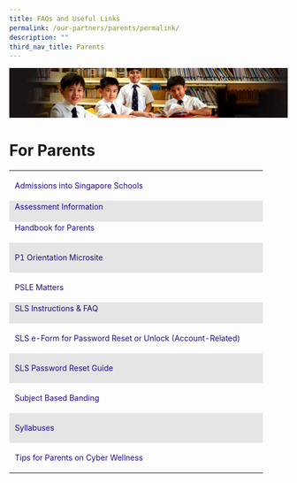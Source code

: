 ```yaml
---
title: FAQs and Useful Links
permalink: /our-partners/parents/permalink/
description: ""
third_nav_title: Parents
---
```

![](/images/Sub-banner1.jpg)

For Parents
===========



<table class="iveo_table ives_tab_modern2" width="0" style="margin: 0px; outline: 0px; padding: 0px; border-collapse: collapse; border: none; text-align: left; width: 845px;"><tbody class="" style="margin: 0px; outline: 0px; padding: 0px;"><tr style="margin: 0px; outline: 0px; padding: 0px;"><td height="50" style="margin: 0px; outline: 0px; padding: 2px 10px; text-align: left;"><a href="https://www.moe.gov.sg/admissions" target="_blank" style="margin: 0px; outline: 0px; padding: 0px; color: rgb(33, 8, 138); text-decoration: none;">Admissions into Singapore Schools<br style="margin: 0px; outline: 0px; padding: 0px;"></a></td><td style="margin: 0px; outline: 0px; padding: 2px 10px; text-align: left;"><br style="margin: 0px; outline: 0px; padding: 0px;"></td></tr><tr style="margin: 0px; outline: 0px; padding: 0px; background-color: rgb(229, 229, 229);"><td style="margin: 0px; outline: 0px; padding: 2px 10px; text-align: left;"><a href="https://acsj.moe.edu.sg/others/assessment-info" target="_blank" style="margin: 0px; outline: 0px; padding: 0px; color: rgb(33, 8, 138); text-decoration: none;">Assessment Information</a><br style="margin: 0px; outline: 0px; padding: 0px;"><br style="margin: 0px; outline: 0px; padding: 0px;"></td><td style="margin: 0px; outline: 0px; padding: 2px 10px; text-align: left;"><br style="margin: 0px; outline: 0px; padding: 0px;"></td></tr><tr style="margin: 0px; outline: 0px; padding: 0px;"><td style="margin: 0px; outline: 0px; padding: 2px 10px; text-align: left;"><a href="https://acsj.moe.edu.sg/qql/slot/u188/docs/General%20Information/Handbook%20for%20P1%20Parents_final.pdf" target="_blank" style="margin: 0px; outline: 0px; padding: 0px; color: rgb(33, 8, 138); text-decoration: none;">Handbook for Parents</a><br style="margin: 0px; outline: 0px; padding: 0px;"><br style="margin: 0px; outline: 0px; padding: 0px;"></td><td style="margin: 0px; outline: 0px; padding: 2px 10px; text-align: left;">&nbsp;</td></tr><tr style="margin: 0px; outline: 0px; padding: 0px; background-color: rgb(229, 229, 229);"><td height="50" style="margin: 0px; outline: 0px; padding: 2px 10px; text-align: left;"><a href="https://go.gov.sg/acsjp1orientation" target="_blank" style="margin: 0px; outline: 0px; padding: 0px; color: rgb(33, 8, 138); text-decoration: none;">P1 Orientation Microsite</a><br style="margin: 0px; outline: 0px; padding: 0px;"></td><td style="margin: 0px; outline: 0px; padding: 2px 10px; text-align: left;"><br style="margin: 0px; outline: 0px; padding: 0px;"></td></tr><tr style="margin: 0px; outline: 0px; padding: 0px;"><td height="50" style="margin: 0px; outline: 0px; padding: 2px 10px; text-align: left;"><a href="https://acsj.moe.edu.sg/our-partners/parents/psle-matters" target="_blank" style="margin: 0px; outline: 0px; padding: 0px; color: rgb(33, 8, 138); text-decoration: none;">PSLE Matters</a><br style="margin: 0px; outline: 0px; padding: 0px;"></td><td style="margin: 0px; outline: 0px; padding: 2px 10px; text-align: left;">&nbsp;&nbsp;</td></tr><tr style="margin: 0px; outline: 0px; padding: 0px; background-color: rgb(229, 229, 229);"><td style="margin: 0px; outline: 0px; padding: 2px 10px; text-align: left;"><a href="https://acsj.moe.edu.sg/qql/slot/u188/docs/Departments/ICT/SLS%20Instructions%20%20FAQs.pdf" target="_blank" style="margin: 0px; outline: 0px; padding: 0px; color: rgb(33, 8, 138); text-decoration: none;">SLS Instructions &amp; FAQ</a><br style="margin: 0px; outline: 0px; padding: 0px;"><br style="margin: 0px; outline: 0px; padding: 0px;"></td><td style="margin: 0px; outline: 0px; padding: 2px 10px; text-align: left;">&nbsp;</td></tr><tr style="margin: 0px; outline: 0px; padding: 0px;"><td height="50" style="margin: 0px; outline: 0px; padding: 2px 10px; text-align: left;"><a href="https://go.gov.sg/acsjsls" target="_blank" style="margin: 0px; outline: 0px; padding: 0px; color: rgb(33, 8, 138); text-decoration: none;">SLS e-Form for Password Reset or Unlock (Account-Related)</a>&nbsp;<br style="margin: 0px; outline: 0px; padding: 0px;"></td><td style="margin: 0px; outline: 0px; padding: 2px 10px; text-align: left;">&nbsp;</td></tr><tr style="margin: 0px; outline: 0px; padding: 0px; background-color: rgb(229, 229, 229);"><td height="50" style="margin: 0px; outline: 0px; padding: 2px 10px; text-align: left;"><a href="https://acsj-moe-edu-sg-admin.cwp.sg/qql/slot/u188/docs/HBL/2021HBL/SLS%20Password%20Reset%20Students.pdf" target="_blank" style="margin: 0px; outline: 0px; padding: 0px; color: rgb(33, 8, 138); text-decoration: none;">SLS Password Reset Guide</a><br style="margin: 0px; outline: 0px; padding: 0px;"></td><td style="margin: 0px; outline: 0px; padding: 2px 10px; text-align: left;"></td></tr><tr style="margin: 0px; outline: 0px; padding: 0px;"><td height="50" style="margin: 0px; outline: 0px; padding: 2px 10px; text-align: left;"><a href="https://acsj-moe-edu-sg-admin.cwp.sg/qql/slot/u188/docs/Announcements%202021/MOE_SBB_ENG_revised%201%20Mar%202018.pdf" target="_blank" style="margin: 0px; outline: 0px; padding: 0px; color: rgb(33, 8, 138); text-decoration: none;">Subject Based Banding</a></td><td style="margin: 0px; outline: 0px; padding: 2px 10px; text-align: left;"></td></tr><tr style="margin: 0px; outline: 0px; padding: 0px; background-color: rgb(229, 229, 229);"><td height="50" style="margin: 0px; outline: 0px; padding: 2px 10px; text-align: left;"><a href="https://www.moe.gov.sg/education/syllabuses/" target="_blank" style="margin: 0px; outline: 0px; padding: 0px; color: rgb(33, 8, 138); text-decoration: none;">Syllabuses</a><br style="margin: 0px; outline: 0px; padding: 0px;"></td><td style="margin: 0px; outline: 0px; padding: 2px 10px; text-align: left;"><br style="margin: 0px; outline: 0px; padding: 0px;"></td></tr><tr style="margin: 0px; outline: 0px; padding: 0px;"><td height="50" style="margin: 0px; outline: 0px; padding: 2px 10px; text-align: left;"><a href="http://acsj.moe.edu.sg/departments/information-n-communications-technology/useful-links" target="" style="margin: 0px; outline: 0px; padding: 0px; color: rgb(33, 8, 138); text-decoration: none;">Tips for Parents on Cyber Wellness</a></td></tr></tbody></table>